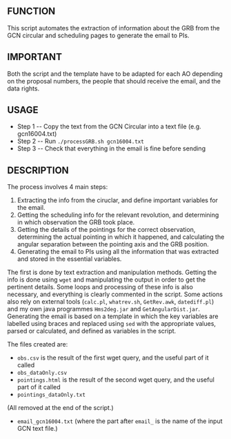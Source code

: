 ## FUNCTION
This script automates the extraction of information about the GRB 
from the GCN circular and scheduling pages to generate the email to PIs. 

## IMPORTANT
Both the script and the template have to be adapted for each AO depending on the 
proposal numbers, the people that should receive the email, and the data rights.

## USAGE
- Step 1 -- Copy the text from the GCN Circular into a text file (e.g. gcn16004.txt)
- Step 2 -- Run `./processGRB.sh gcn16004.txt`
- Step 3 -- Check that everything in the email is fine before sending

## DESCRIPTION
The process involves 4 main steps: 

1) Extracting the info from the ciruclar, and define important variables for the email.
2) Getting the scheduling info for the relevant revolution, and determining in which 
observation the GRB took place.
3) Getting the details of the pointings for the correct observation, determining the 
actual pointing in which it happened, and calculating the angular separation between the 
pointing axis and the GRB position.
4) Generating the email to PIs using all the information that was extracted and stored 
in the essential variables.

The first is done by text extraction and manipulation methods. Getting the info is done 
using `wget` and manipulating the output in order to get the pertinent details. Some loops 
and processing of these info is also necessary, and everything is clearly commented in the 
script. Some actions also rely on external tools (`calc.pl`, `whatrev.sh`, `GetRev.awk`, `datediff.pl`) 
and my own java programmes `Hms2deg.jar` and `GetAngularDist.jar`. Generating the email is based 
on a template in which the key variables are labelled using braces and replaced using `sed` with the 
appropriate values, parsed or calculated, and defined as variables in the script.

The files created are:

- `obs.csv` is the result of the first wget query, and the useful part of it called 
- `obs_dataOnly.csv`
- `pointings.html` is the result of the second wget query, and the useful part of it called 
- `pointings_dataOnly.txt`

(All removed at the end of the script.)

- `email_gcn16004.txt` (where the part after `email_` is the name of the input GCN text file.)
